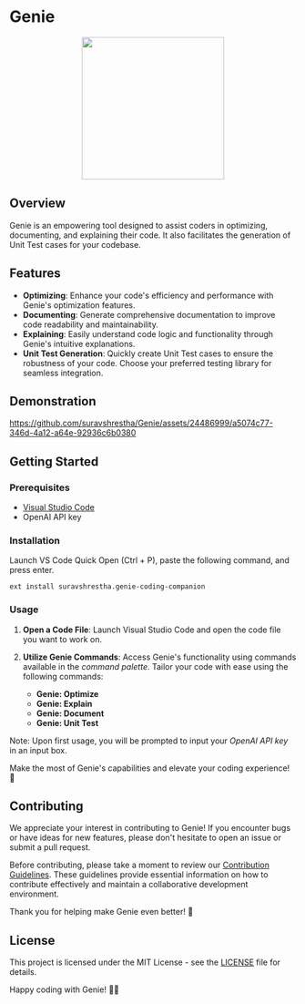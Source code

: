 # Genie

<div align="center"> 
  <img src="https://github.com/suravshrestha/Genie/assets/24486999/4671da2f-f26e-4c6c-bc77-d2b3fc4af5e1" width=250 height=250 />
</div>

## Overview

Genie is an empowering tool designed to assist coders in optimizing, documenting, and explaining their code. It also facilitates the generation of Unit Test cases for your codebase.

## Features

- **Optimizing**: Enhance your code's efficiency and performance with Genie's optimization features.
- **Documenting**: Generate comprehensive documentation to improve code readability and maintainability.
- **Explaining**: Easily understand code logic and functionality through Genie's intuitive explanations.
- **Unit Test Generation**: Quickly create Unit Test cases to ensure the robustness of your code. Choose your preferred testing library for seamless integration.

## Demonstration

https://github.com/suravshrestha/Genie/assets/24486999/a5074c77-346d-4a12-a64e-92936c6b0380

## Getting Started

### Prerequisites

- [Visual Studio Code](https://code.visualstudio.com/download)
- OpenAI API key

### Installation

Launch VS Code Quick Open (Ctrl + P), paste the following command, and press enter.
```
ext install suravshrestha.genie-coding-companion
```

### Usage

1. **Open a Code File**: Launch Visual Studio Code and open the code file you want to work on.

2. **Utilize Genie Commands**: Access Genie's functionality using commands available in the _command palette_. Tailor your code with ease using the following commands:
   - **Genie: Optimize**
   - **Genie: Explain**
   - **Genie: Document**
   - **Genie: Unit Test**

Note: Upon first usage, you will be prompted to input your _OpenAI API key_ in an input box.

Make the most of Genie's capabilities and elevate your coding experience! 🚀

## Contributing

We appreciate your interest in contributing to Genie! If you encounter bugs or have ideas for new features, please don't hesitate to open an issue or submit a pull request.

Before contributing, please take a moment to review our [Contribution Guidelines](CONTRIBUTING.md). These guidelines provide essential information on how to contribute effectively and maintain a collaborative development environment.

Thank you for helping make Genie even better! 🌟

## License

This project is licensed under the MIT License - see the [LICENSE](LICENSE) file for details.

Happy coding with Genie! 🧞‍♂️
